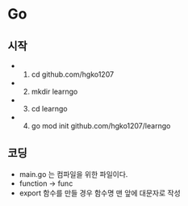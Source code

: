 # Go

## 시작

- 1. cd github.com/hgko1207
- 2. mkdir learngo
- 3. cd learngo
- 4. go mod init github.com/hgko1207/learngo

## 코딩

- main.go 는 컴파일을 위한 파일이다.
- function -> func
- export 함수를 만들 경우 함수명 맨 앞에 대문자로 작성
